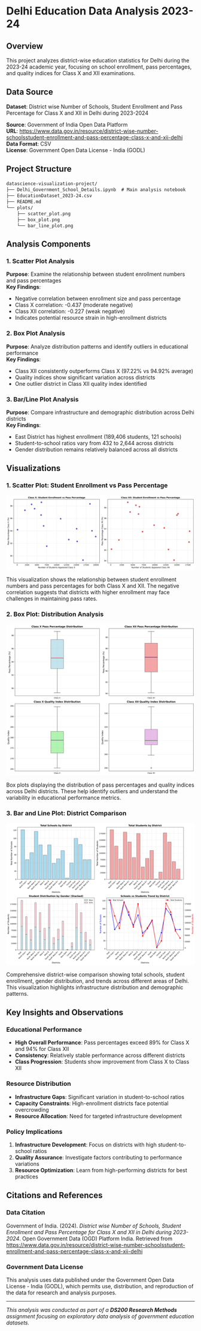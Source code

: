 # Delhi Education Data Analysis 2023-24

## Overview
This project analyzes district-wise education statistics for Delhi during the 2023-24 academic year, focusing on school enrollment, pass percentages, and quality indices for Class X and XII examinations.

## Data Source
**Dataset**: District wise Number of Schools, Student Enrollment and Pass Percentage for Class X and XII in Delhi during 2023-2024

**Source**: Government of India Open Data Platform  
**URL**: https://www.data.gov.in/resource/district-wise-number-schoolsstudent-enrollment-and-pass-percentage-class-x-and-xii-delhi  
**Data Format**: CSV  
**License**: Government Open Data License - India (GODL)

## Project Structure
```
datascience-visualization-project/
├── Delhi_Government_School_Details.ipynb  # Main analysis notebook
├── EducationDataset_2023-24.csv          
├── README.md                             
└── plots/                                
    ├── scatter_plot.png               
    ├── box_plot.png                   
    └── bar_line_plot.png               
```

## Analysis Components

### 1. Scatter Plot Analysis
**Purpose**: Examine the relationship between student enrollment numbers and pass percentages  
**Key Findings**:
- Negative correlation between enrollment size and pass percentage
- Class X correlation: -0.437 (moderate negative)
- Class XII correlation: -0.227 (weak negative)
- Indicates potential resource strain in high-enrollment districts

### 2. Box Plot Analysis
**Purpose**: Analyze distribution patterns and identify outliers in educational performance  
**Key Findings**:
- Class XII consistently outperforms Class X (97.22% vs 94.92% average)
- Quality indices show significant variation across districts
- One outlier district in Class XII quality index identified

### 3. Bar/Line Plot Analysis
**Purpose**: Compare infrastructure and demographic distribution across Delhi districts  
**Key Findings**:
- East District has highest enrollment (189,406 students, 121 schools)
- Student-to-school ratios vary from 432 to 2,644 across districts
- Gender distribution remains relatively balanced across all districts

## Visualizations

### 1. Scatter Plot: Student Enrollment vs Pass Percentage
![Scatter Plot](plots/scatter_plot.png)

This visualization shows the relationship between student enrollment numbers and pass percentages for both Class X and XII. The negative correlation suggests that districts with higher enrollment may face challenges in maintaining pass rates.

### 2. Box Plot: Distribution Analysis
![Box Plot](plots/box_plot.png)

Box plots displaying the distribution of pass percentages and quality indices across Delhi districts. These help identify outliers and understand the variability in educational performance metrics.

### 3. Bar and Line Plot: District Comparison
![Bar Line Plot](plots/bar_line_plot.png)

Comprehensive district-wise comparison showing total schools, student enrollment, gender distribution, and trends across different areas of Delhi. This visualization highlights infrastructure distribution and demographic patterns.

## Key Insights and Observations

### Educational Performance
- **High Overall Performance**: Pass percentages exceed 89% for Class X and 94% for Class XII
- **Consistency**: Relatively stable performance across different districts
- **Class Progression**: Students show improvement from Class X to Class XII

### Resource Distribution
- **Infrastructure Gaps**: Significant variation in student-to-school ratios
- **Capacity Constraints**: High-enrollment districts face potential overcrowding
- **Resource Allocation**: Need for targeted infrastructure development

### Policy Implications
1. **Infrastructure Development**: Focus on districts with high student-to-school ratios
2. **Quality Assurance**: Investigate factors contributing to performance variations
3. **Resource Optimization**: Learn from high-performing districts for best practices


## Citations and References

### Data Citation
Government of India. (2024). *District wise Number of Schools, Student Enrollment and Pass Percentage for Class X and XII in Delhi during 2023-2024*. Open Government Data (OGD) Platform India. Retrieved from https://www.data.gov.in/resource/district-wise-number-schoolsstudent-enrollment-and-pass-percentage-class-x-and-xii-delhi


### Government Data License
This analysis uses data published under the Government Open Data License - India (GODL), which permits use, distribution, and reproduction of the data for research and analysis purposes.


---
*This analysis was conducted as part of a __DS200 Research Methods__ assignment focusing on exploratory data analysis of government education datasets.*